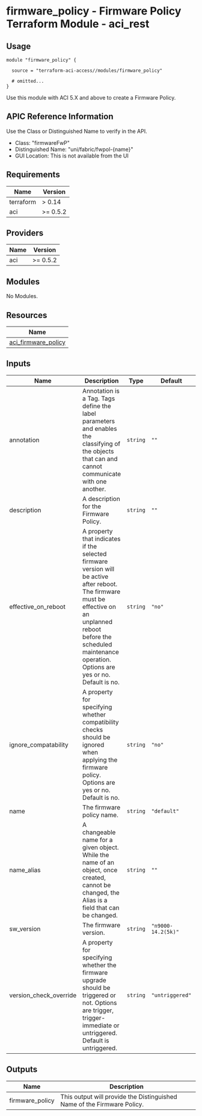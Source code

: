 # firmware_policy - Firmware Policy Terraform Module - aci_rest

## Usage

```hcl
module "firmware_policy" {

  source = "terraform-aci-access//modules/firmware_policy"

  # omitted...
}
```

Use this module with ACI 5.X and above to create a Firmware Policy.

## APIC Reference Information

Use the Class or Distinguished Name to verify in the API.

* Class: "firmwareFwP"
* Distinguished Name: "uni/fabric/fwpol-{name}"
* GUI Location: This is not available from the UI

<!-- BEGINNING OF PRE-COMMIT-TERRAFORM DOCS HOOK -->
## Requirements

| Name | Version |
|------|---------|
| terraform | > 0.14 |
| aci | >= 0.5.2 |

## Providers

| Name | Version |
|------|---------|
| aci | >= 0.5.2 |

## Modules

No Modules.

## Resources

| Name |
|------|
| [aci_firmware_policy](https://registry.terraform.io/providers/ciscodevnet/aci/0.5.2/docs/resources/firmware_policy) |

## Inputs

| Name | Description | Type | Default | Required |
|------|-------------|------|---------|:--------:|
| annotation | Annotation is a Tag.  Tags define the label parameters and enables the classifying of the objects that can and cannot communicate with one another. | `string` | `""` | no |
| description | A description for the Firmware Policy. | `string` | `""` | no |
| effective\_on\_reboot | A property that indicates if the selected firmware version will be active after reboot. The firmware must be effective on an unplanned reboot before the scheduled maintenance operation.  Options are yes or no.  Default is no. | `string` | `"no"` | no |
| ignore\_compatability | A property for specifying whether compatibility checks should be ignored when applying the firmware policy.  Options are yes or no.  Default is no. | `string` | `"no"` | no |
| name | The firmware policy name. | `string` | `"default"` | no |
| name\_alias | A changeable name for a given object. While the name of an object, once created, cannot be changed, the Alias is a field that can be changed. | `string` | `""` | no |
| sw\_version | The firmware version. | `string` | `"n9000-14.2(5k)"` | no |
| version\_check\_override | A property for specifying whether the firmware upgrade should be triggered or not.  Options are trigger, trigger-immediate or untriggered.  Default is untriggered. | `string` | `"untriggered"` | no |

## Outputs

| Name | Description |
|------|-------------|
| firmware\_policy | This output will provide the Distinguished Name of the Firmware Policy. |
<!-- END OF PRE-COMMIT-TERRAFORM DOCS HOOK -->
